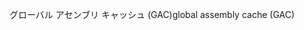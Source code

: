 <span data-ttu-id="3ddd1-101">グローバル アセンブリ キャッシュ (GAC)</span><span class="sxs-lookup"><span data-stu-id="3ddd1-101">global assembly cache (GAC)</span></span>